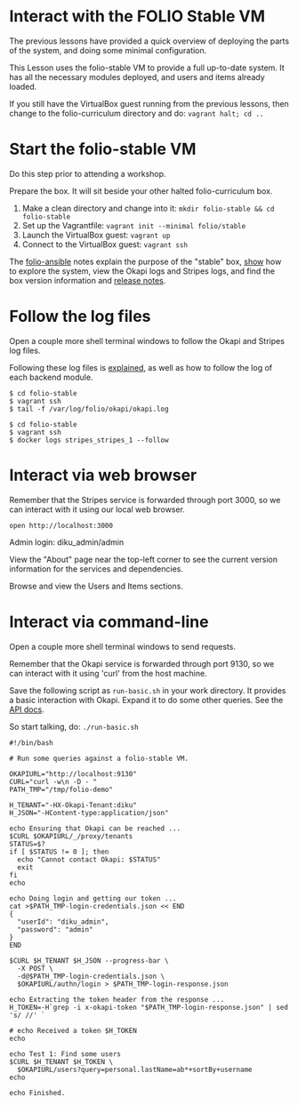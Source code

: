 # Interact with the FOLIO Stable VM

The previous lessons have provided a quick overview of deploying the parts of the system, and doing some minimal configuration.

This Lesson uses the folio-stable VM to provide a full up-to-date system.
It has all the necessary modules deployed, and users and items already loaded.

If you still have the VirtualBox guest running from the previous lessons, then change to the folio-curriculum directory and do: `vagrant halt; cd ..`

# Start the folio-stable VM

Do this step prior to attending a workshop.

Prepare the box. It will sit beside your other halted folio-curriculum box.

1. Make a clean directory and change into it: `mkdir folio-stable && cd folio-stable`
1. Set up the Vagrantfile: `vagrant init --minimal folio/stable`
1. Launch the VirtualBox guest: `vagrant up`
1. Connect to the VirtualBox guest: `vagrant ssh`

The [folio-ansible](https://github.com/folio-org/folio-ansible) notes explain the purpose of the "stable" box, [show](https://github.com/folio-org/folio-ansible/blob/master/doc/index.md) how to explore the system, view the Okapi logs and Stripes logs, and find the box version information and [release notes](https://app.vagrantup.com/folio/boxes/stable).

# Follow the log files

Open a couple more shell terminal windows to follow the Okapi and Stripes log files.

Following these log files is [explained](https://github.com/folio-org/folio-ansible/blob/master/doc/index.md#viewing-the-okapi-log), as well as how to follow the log of each backend module.

```shell
$ cd folio-stable
$ vagrant ssh
$ tail -f /var/log/folio/okapi/okapi.log
```

```shell
$ cd folio-stable
$ vagrant ssh
$ docker logs stripes_stripes_1 --follow
```

# Interact via web browser

Remember that the Stripes service is forwarded through port 3000, so we can interact with it using our local web browser.

`open http://localhost:3000`

Admin login: diku_admin/admin

View the "About" page near the top-left corner to see the current version information for the services and dependencies.

Browse and view the Users and Items sections.

# Interact via command-line

Open a couple more shell terminal windows to send requests.

Remember that the Okapi service is forwarded through port 9130, so we can interact with it using 'curl' from the host machine.

Save the following script as `run-basic.sh` in your work directory. It provides a basic interaction with Okapi. Expand it to do some other queries. See the [API docs](http://dev.folio.org/doc/api).

So start talking, do: `./run-basic.sh`

```shell
#!/bin/bash

# Run some queries against a folio-stable VM.

OKAPIURL="http://localhost:9130"
CURL="curl -w\n -D - "
PATH_TMP="/tmp/folio-demo"

H_TENANT="-HX-Okapi-Tenant:diku"
H_JSON="-HContent-type:application/json"

echo Ensuring that Okapi can be reached ...
$CURL $OKAPIURL/_/proxy/tenants
STATUS=$?
if [ $STATUS != 0 ]; then
  echo "Cannot contact Okapi: $STATUS"
  exit
fi
echo

echo Doing login and getting our token ...
cat >$PATH_TMP-login-credentials.json << END
{
  "userId": "diku_admin",
  "password": "admin"
}
END

$CURL $H_TENANT $H_JSON --progress-bar \
  -X POST \
  -d@$PATH_TMP-login-credentials.json \
  $OKAPIURL/authn/login > $PATH_TMP-login-response.json

echo Extracting the token header from the response ...
H_TOKEN=-H`grep -i x-okapi-token "$PATH_TMP-login-response.json" | sed 's/ //' `

# echo Received a token $H_TOKEN
echo

echo Test 1: Find some users
$CURL $H_TENANT $H_TOKEN \
  $OKAPIURL/users?query=personal.lastName=ab*+sortBy+username
echo

echo Finished.
```

